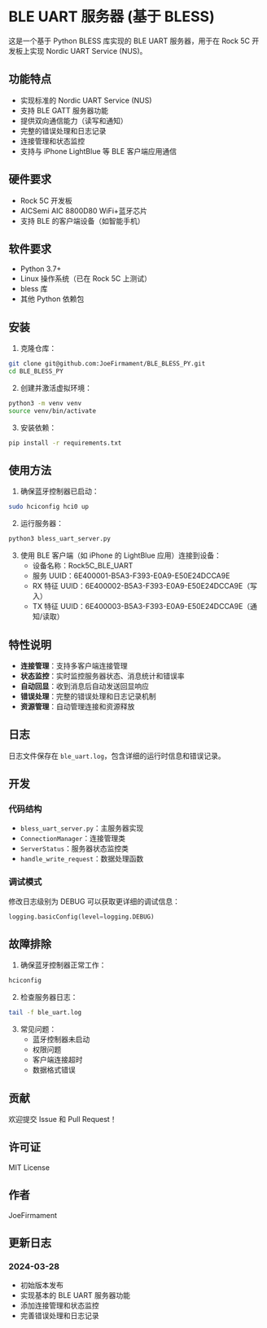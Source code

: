 # BLE UART 服务器 (基于 BLESS)

这是一个基于 Python BLESS 库实现的 BLE UART 服务器，用于在 Rock 5C 开发板上实现 Nordic UART Service (NUS)。

## 功能特点

- 实现标准的 Nordic UART Service (NUS)
- 支持 BLE GATT 服务器功能
- 提供双向通信能力（读写和通知）
- 完整的错误处理和日志记录
- 连接管理和状态监控
- 支持与 iPhone LightBlue 等 BLE 客户端应用通信

## 硬件要求

- Rock 5C 开发板
- AICSemi AIC 8800D80 WiFi+蓝牙芯片
- 支持 BLE 的客户端设备（如智能手机）

## 软件要求

- Python 3.7+
- Linux 操作系统（已在 Rock 5C 上测试）
- bless 库
- 其他 Python 依赖包

## 安装

1. 克隆仓库：
```bash
git clone git@github.com:JoeFirmament/BLE_BLESS_PY.git
cd BLE_BLESS_PY
```

2. 创建并激活虚拟环境：
```bash
python3 -m venv venv
source venv/bin/activate
```

3. 安装依赖：
```bash
pip install -r requirements.txt
```

## 使用方法

1. 确保蓝牙控制器已启动：
```bash
sudo hciconfig hci0 up
```

2. 运行服务器：
```bash
python3 bless_uart_server.py
```

3. 使用 BLE 客户端（如 iPhone 的 LightBlue 应用）连接到设备：
   - 设备名称：Rock5C_BLE_UART
   - 服务 UUID：6E400001-B5A3-F393-E0A9-E50E24DCCA9E
   - RX 特征 UUID：6E400002-B5A3-F393-E0A9-E50E24DCCA9E（写入）
   - TX 特征 UUID：6E400003-B5A3-F393-E0A9-E50E24DCCA9E（通知/读取）

## 特性说明

- **连接管理**：支持多客户端连接管理
- **状态监控**：实时监控服务器状态、消息统计和错误率
- **自动回显**：收到消息后自动发送回显响应
- **错误处理**：完整的错误处理和日志记录机制
- **资源管理**：自动管理连接和资源释放

## 日志

日志文件保存在 `ble_uart.log`，包含详细的运行时信息和错误记录。

## 开发

### 代码结构

- `bless_uart_server.py`：主服务器实现
- `ConnectionManager`：连接管理类
- `ServerStatus`：服务器状态监控类
- `handle_write_request`：数据处理函数

### 调试模式

修改日志级别为 DEBUG 可以获取更详细的调试信息：

```python
logging.basicConfig(level=logging.DEBUG)
```

## 故障排除

1. 确保蓝牙控制器正常工作：
```bash
hciconfig
```

2. 检查服务器日志：
```bash
tail -f ble_uart.log
```

3. 常见问题：
   - 蓝牙控制器未启动
   - 权限问题
   - 客户端连接超时
   - 数据格式错误

## 贡献

欢迎提交 Issue 和 Pull Request！

## 许可证

MIT License

## 作者

JoeFirmament

## 更新日志

### 2024-03-28
- 初始版本发布
- 实现基本的 BLE UART 服务器功能
- 添加连接管理和状态监控
- 完善错误处理和日志记录
